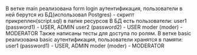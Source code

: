 В ветке main реализована form login аутентификация, пользователи в ней берутся из БД(использовал Postgres) - скрипт прикреплен(script.sql) в папке ресурсов
В БД есть пользователи:
user1 (password1) - USER, ADMIN
user2 (password2) - USER
moder (moder) - MODERATOR
Также написаны тесты для доступа по ролям.
В ветке basic реализована basic аутентификация, пользователи хранятся в памяти:
user1 (password1) - USER, ADMIN
moder (moder) - MODERATOR
